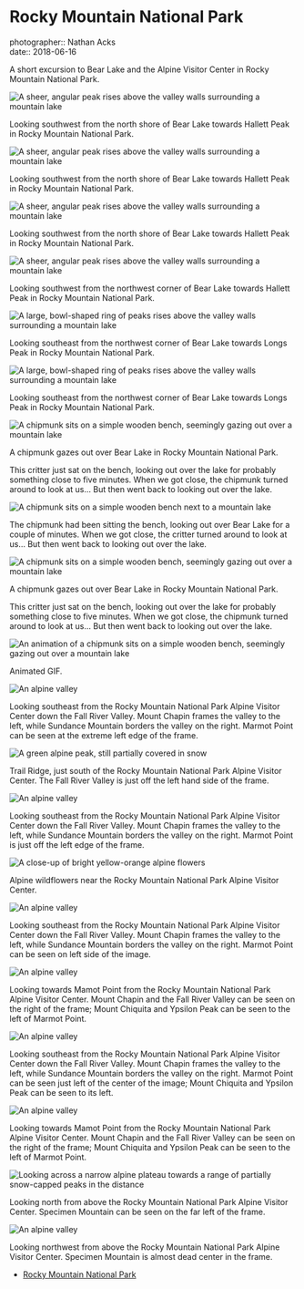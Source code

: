 # Rocky Mountain National Park

photographer:: Nathan Acks  
date:: 2018-06-16

A short excursion to Bear Lake and the Alpine Visitor Center in Rocky Mountain National Park.

![A sheer, angular peak rises above the valley walls surrounding a mountain lake](assets/2018-06-16-rocky-mountain-national-park-01.webp)

Looking southwest from the north shore of Bear Lake towards Hallett Peak in Rocky Mountain National Park.

![A sheer, angular peak rises above the valley walls surrounding a mountain lake](assets/2018-06-16-rocky-mountain-national-park-02.webp)

Looking southwest from the north shore of Bear Lake towards Hallett Peak in Rocky Mountain National Park.

![A sheer, angular peak rises above the valley walls surrounding a mountain lake](assets/2018-06-16-rocky-mountain-national-park-03.webp)

Looking southwest from the north shore of Bear Lake towards Hallett Peak in Rocky Mountain National Park.

![A sheer, angular peak rises above the valley walls surrounding a mountain lake](assets/2018-06-16-rocky-mountain-national-park-04.webp)

Looking southwest from the northwest corner of Bear Lake towards Hallett Peak in Rocky Mountain National Park.

![A large, bowl-shaped ring of peaks rises above the valley walls surrounding a mountain lake](assets/2018-06-16-rocky-mountain-national-park-05.webp)

Looking southeast from the northwest corner of Bear Lake towards Longs Peak in Rocky Mountain National Park.

![A large, bowl-shaped ring of peaks rises above the valley walls surrounding a mountain lake](assets/2018-06-16-rocky-mountain-national-park-06.webp)

Looking southeast from the northwest corner of Bear Lake towards Longs Peak in Rocky Mountain National Park.

![A chipmunk sits on a simple wooden bench, seemingly gazing out over a mountain lake](assets/2018-06-16-rocky-mountain-national-park-07.webp)

A chipmunk gazes out over Bear Lake in Rocky Mountain National Park.

This critter just sat on the bench, looking out over the lake for probably something close to five minutes. When we got close, the chipmunk turned around to look at us… But then went back to looking out over the lake.

![A chipmunk sits on a simple wooden bench next to a mountain lake](assets/2018-06-16-rocky-mountain-national-park-08.webp)

The chipmunk had been sitting the bench, looking out over Bear Lake for a couple of minutes. When we got close, the critter turned around to look at us… But then went back to looking out over the lake.

![A chipmunk sits on a simple wooden bench, seemingly gazing out over a mountain lake](assets/2018-06-16-rocky-mountain-national-park-09.webp)

A chipmunk gazes out over Bear Lake in Rocky Mountain National Park.

This critter just sat on the bench, looking out over the lake for probably something close to five minutes. When we got close, the chipmunk turned around to look at us… But then went back to looking out over the lake.

![An animation of a chipmunk sits on a simple wooden bench, seemingly gazing out over a mountain lake](assets/2018-06-16-rocky-mountain-national-park-10.webp)

Animated GIF.

![An alpine valley](assets/2018-06-16-rocky-mountain-national-park-11.webp)

Looking southeast from the Rocky Mountain National Park Alpine Visitor Center down the Fall River Valley. Mount Chapin frames the valley to the left, while Sundance Mountain borders the valley on the right. Marmot Point can be seen at the extreme left edge of the frame.

![A green alpine peak, still partially covered in snow](assets/2018-06-16-rocky-mountain-national-park-12.webp)

Trail Ridge, just south of the Rocky Mountain National Park Alpine Visitor Center. The Fall River Valley is just off the left hand side of the frame.

![An alpine valley](assets/2018-06-16-rocky-mountain-national-park-13.webp)

Looking southeast from the Rocky Mountain National Park Alpine Visitor Center down the Fall River Valley. Mount Chapin frames the valley to the left, while Sundance Mountain borders the valley on the right. Marmot Point is just off the left edge of the frame.

![A close-up of bright yellow-orange alpine flowers](assets/2018-06-16-rocky-mountain-national-park-14.webp)

Alpine wildflowers near the Rocky Mountain National Park Alpine Visitor Center.

![An alpine valley](assets/2018-06-16-rocky-mountain-national-park-15.webp)

Looking southeast from the Rocky Mountain National Park Alpine Visitor Center down the Fall River Valley. Mount Chapin frames the valley to the left, while Sundance Mountain borders the valley on the right. Marmot Point can be seen on left side of the image.

![An alpine valley](assets/2018-06-16-rocky-mountain-national-park-16.webp)

Looking towards Mamot Point from the Rocky Mountain National Park Alpine Visitor Center. Mount Chapin and the Fall River Valley can be seen on the right of the frame; Mount Chiquita and Ypsilon Peak can be seen to the left of Marmot Point.

![An alpine valley](../photography/assets/2018-06-16-mountain-valley.webp)

Looking southeast from the Rocky Mountain National Park Alpine Visitor Center down the Fall River Valley. Mount Chapin frames the valley to the left, while Sundance Mountain borders the valley on the right. Marmot Point can be seen just left of the center of the image; Mount Chiquita and Ypsilon Peak can be seen to its left.

![An alpine valley](assets/2018-06-16-rocky-mountain-national-park-18.webp)

Looking towards Mamot Point from the Rocky Mountain National Park Alpine Visitor Center. Mount Chapin and the Fall River Valley can be seen on the right of the frame; Mount Chiquita and Ypsilon Peak can be seen to the left of Marmot Point.

![Looking across a narrow alpine plateau towards a range of partially snow-capped peaks in the distance](assets/2018-06-16-rocky-mountain-national-park-19.webp)

Looking north from above the Rocky Mountain National Park Alpine Visitor Center. Specimen Mountain can be seen on the far left of the frame.

![An alpine valley](assets/2018-06-16-rocky-mountain-national-park-20.webp)

Looking northwest from above the Rocky Mountain National Park Alpine Visitor Center. Specimen Mountain is almost dead center in the frame.

* [Rocky Mountain National Park](https://www.nps.gov/romo/index.htm)
